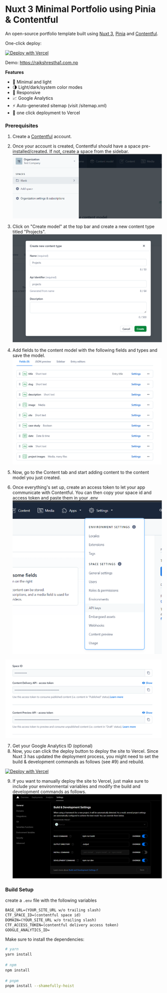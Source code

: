 # Nuxt 3 Minimal Portfolio using Pinia & Contentful

An open-source portfolio template built using [Nuxt 3](https://v3.nuxtjs.org/), [Pinia](https://pinia.vuejs.org/) and [Contentful](https://www.contentful.com/).

One-click deploy:

[![Deploy with Vercel](https://vercel.com/button)](https://vercel.com/new/clone?repository-url=https://github.com/srestraj/nuxt-3-portfolio&repository-name=my-awesome-portfolio&env=BASE_URL,CTF_SPACE_ID,DOMAIN,CTF_ACCESS_TOKEN,GOOGLE_ANALYTICS_ID)

Demo: https://rajkshrestha1.com.np


**Features** 

- 🥰 Minimal and light
- 🌗 Light/dark/system color modes
- 📱 Responsive
- 📈 Google Analytics
- ⚡ Auto-generated sitemap (visit /sitemap.xml)
- 🚀 one click deployment to Vercel

### Prerequisites

1. Create a [Contentful](https://contentful.com) account.
2. Once your account is created, Contentful should have a space pre-installed/created. If not, create a space from the sidebar.
![Create space](https://github.com/srestraj/nuxt-3-portfolio/blob/main/public/space.png?raw=true)

3. Click on "Create model" at the top bar and create a new content type titled "Projects".
![Create model](https://github.com/srestraj/nuxt-3-portfolio/blob/main/public/content_type.png?raw=true)

4. Add fields to the content model with the following fields and types and save the model.
![Add fields](https://github.com/srestraj/nuxt-3-portfolio/blob/main/public/content_fields.png?raw=true)

5. Now, go to the Content tab and start adding content to the content model you just created.
6. Once everything's set up, create an access token to let your app communicate with Contentful. You can then copy your space id and access token and paste them in your .env
![Tokens](https://github.com/srestraj/nuxt-3-portfolio/blob/main/public/api_1.png?raw=true)

![Tokens](https://github.com/srestraj/nuxt-3-portfolio/blob/main/public/tokens.png?raw=true)

7. Get your Google Analytics ID (optional)
8. Now, you can click the deploy button to deploy the site to Vercel. Since Nuxt 3 has updated the deployment process, you might need to set the build & development commands as follows (see #9) and rebuild.

[![Deploy with Vercel](https://vercel.com/button)](https://vercel.com/new/clone?repository-url=https://github.com/srestraj/nuxt-3-portfolio&repository-name=my-awesome-portfolio&env=BASE_URL,CTF_SPACE_ID,DOMAIN,CTF_ACCESS_TOKEN,GOOGLE_ANALYTICS_ID)

9. If you want to manually deploy the site to Vercel, just make sure to include your environmental variables and modify the build and development commands as follows.
![Build Settings](https://github.com/srestraj/nuxt-3-portfolio/blob/main/public/build_settings.png?raw=true)

### Build Setup

create a `.env` file with the following variables

```
BASE_URL=(YOUR_SITE_URL w/o trailing slash)
CTF_SPACE_ID=(contentful space id)
DOMAIN=(YOUR_SITE_URL w/o trailing slash)
CTF_ACCESS_TOKEN=(contentful delivery access token)
GOOGLE_ANALYTICS_ID=
```

Make sure to install the dependencies:

```bash
# yarn
yarn install

# npm
npm install

# pnpm
pnpm install --shamefully-hoist
```
